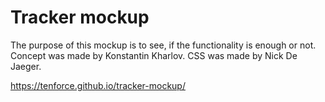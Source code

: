 # Tracker mockup

The purpose of this mockup is to see, if the functionality is enough or not. Concept was made by Konstantin Kharlov. CSS was made by Nick De Jaeger.

https://tenforce.github.io/tracker-mockup/
